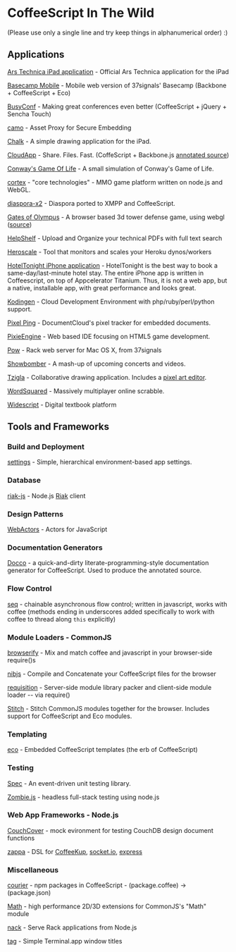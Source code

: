 # CoffeeScript In The Wild
(Please use only a single line and try keep things in alphanumerical order) :)

## Applications
[Ars Technica iPad application](http://itunes.apple.com/us/app/ars-technica/id393859050?mt=8) - Official Ars Technica application for the iPad

[Basecamp Mobile](http://basecamphq.com/mobile/) - Mobile web version of 37signals' Basecamp (Backbone + CoffeeScript + Eco)

[BusyConf](http://busyconf.com/) - Making great conferences even better (CoffeeScript + jQuery + Sencha Touch)

[camo](https://github.com/atmos/camo) - Asset Proxy for Secure Embedding

[Chalk](http://chalk.37signals.com) - A simple drawing application for the iPad.

[CloudApp](http://getcloudapp.com) - Share. Files. Fast. (CoffeScript + Backbone.js [annotated source](http://cloudapp.github.com/engine))

[Conway's Game Of Life](https://github.com/showell/Game-Of-Life) - A small simulation of Conway's Game of Life.

[cortex](http://github.com/feisty) - "core technologies" - MMO game platform written on node.js and WebGL.

[diaspora-x2](http://github.com/bnolan/diaspora-x2) - Diaspora ported to XMPP and CoffeeScript.

[Gates of Olympus](http://gatesofolympus.com) - A browser based 3d tower defense game, using webgl ([source](http://github.com/rehno-lindeque/Gates-of-Olympus))

[HelpShelf](http://helpshelf.com/) - Upload and Organize your technical PDFs with full text search

[Heroscale](http://heroscale.com/) - Tool that monitors and scales your Heroku dynos/workers

[HotelTonight iPhone application](http://www.hoteltonight.com) - HotelTonight is the best way to book a same-day/last-minute hotel stay.  The entire iPhone app is written in Coffeescript, on top of Appcelerator Titanium.  Thus, it is not a web app, but a native, installable app, with great performance and looks great.

[Kodingen](http://kodingen.com/) - Cloud Development Environment with php/ruby/perl/python support.

[Pixel Ping](http://documentcloud.github.com/pixel-ping/) - DocumentCloud's pixel tracker for embedded documents.

[PixieEngine](http://pixieengine.com) - Web based IDE focusing on HTML5 game development.

[Pow](http://pow.cx/) - Rack web server for Mac OS X, from 37signals

[Showbomber](http://showbomber.com/) - A mash-up of upcoming concerts and videos.

[Tzigla](http://tzigla.com/) - Collaborative drawing application. Includes a [pixel art editor](http://tzigla.com/editor).

[WordSquared](http://wordsquared.com) - Massively multiplayer online scrabble.

[Widescript](http://widescript.com) - Digital textbook platform

## Tools and Frameworks

### Build and Deployment
[settings](https://github.com/mgutz/node-settings) - Simple, hierarchical environment-based app settings.

### Database
[riak-js](https://github.com/frank06/riak-js) - Node.js [Riak](http://riak.basho.com) client

### Design Patterns
[WebActors](http://github.com/mental/webactors) - Actors for JavaScript

### Documentation Generators
[Docco](http://jashkenas.github.com/docco/) - a quick-and-dirty literate-programming-style documentation generator for CoffeeScript. Used to produce the annotated source.

### Flow Control
[seq](http://github.com/substack/node-seq) - chainable asynchronous flow control; written in javascript, works with coffee (methods ending in underscores added specifically to work with coffee to thread along `this` explicitly)

### Module Loaders - CommonJS
[browserify](http://github.com/substack/browserify) - Mix and match coffee and javascript in your browser-side require()s

[nibjs](http://github.com/blambeau/nib.js) - Compile and Concatenate your CoffeeScript files for the browser

[requisition](http://github.com/feisty/requisition) - Server-side module library packer and client-side module loader -- via require()

[Stitch](http://github.com/sstephenson/stitch) - Stitch CommonJS modules together for the browser. Includes support for CoffeeScript and Eco modules.

### Templating
[eco](http://github.com/sstephenson/eco) - Embedded CoffeeScript templates (the erb of CoffeeScript)

### Testing
[Spec](http://github.com/kitgoncharov/Spec) - An event-driven unit testing library.

[Zombie.js](http://zombie.labnotes.org) - headless full-stack testing using node.js

### Web App Frameworks - Node.js
[CouchCover](http://github.com/zdzolton/couch-cover) - mock evironment for testing CouchDB design document functions

[zappa](http://github.com/mauricemach/zappa) - DSL for [CoffeeKup](http://github.com/mauricemach/coffeekup), [socket.io](http://github.com/LearnBoost/Socket.IO), [express](http://github.com/visionmedia/express)

### Miscellaneous
[courier](http://github.com/feisty/courier) - npm packages in CoffeeScript - (package.coffee) -> (package.json)

[Math](http://github.com/feisty/math) - high performance 2D/3D extensions for CommonJS's "Math" module

[nack](http://github.com/josh/nack) - Serve Rack applications from Node.js

[tag](http://github.com/feisty/tag) - Simple Terminal.app window titles

